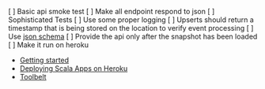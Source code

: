 [ ] Basic api smoke test
[ ] Make all endpoint respond to json
[ ] Sophisticated Tests
[ ] Use some proper logging
[ ] Upserts should return a timestamp that is being stored on the location to verify event processing
[ ] Use [json schema](https://blog.heroku.com/archives/2014/1/8/json_schema_for_heroku_platform_api)
[ ] Provide the api only after the snapshot has been loaded
[ ] Make it run on heroku
  * [Getting started](https://devcenter.heroku.com/articles/getting-started-with-scala#set-up)
  * [Deploying Scala Apps on Heroku](https://devcenter.heroku.com/articles/deploying-scala)
  * [Toolbelt](https://toolbelt.heroku.com/)
